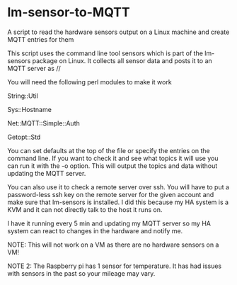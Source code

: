 # lm-sensor-to-MQTT
A script to read the hardware sensors output on a Linux machine and create MQTT entries for them

This script uses the command line tool sensors which is part of the lm-sensors package on Linux. It collects all sensor data and posts it to an MQTT server as <hostname>/<Adapter>/<Sensor>
  
You will need the following perl modules to make it work

String::Util

Sys::Hostname

Net::MQTT::Simple::Auth

Getopt::Std

You can set defaults at the top of the file or specify the entries on the command line. If you want to check it and see what topics it will use you can run it with the -o option. This will output the topics and data without updating the MQTT server. 

You can also use it to check a remote server over ssh. You will have to put a password-less ssh key on the remote server for the given account and make sure that lm-sensors is installed. I did this because my HA system is a KVM and it can not directly talk to the host it runs on.

I have it running every 5 min and updating my MQTT server so my HA system can react to changes in the hardware and notify me.

NOTE: This will not work on a VM as there are no hardware sensors on a VM!

NOTE 2: The Raspberry pi has 1 sensor for temperature. It has had issues with sensors in the past so your mileage may vary. 
